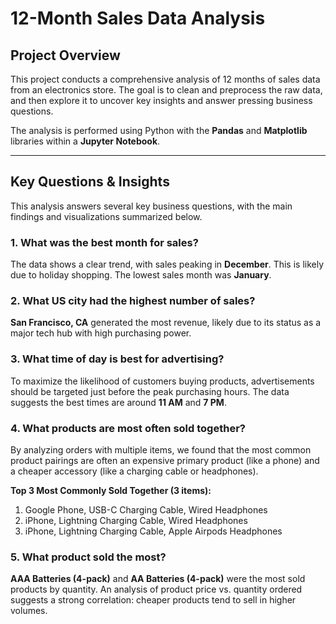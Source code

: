 # 12-Month Sales Data Analysis

## Project Overview

This project conducts a comprehensive analysis of 12 months of sales data from an electronics store. The goal is to clean and preprocess the raw data, and then explore it to uncover key insights and answer pressing business questions.

The analysis is performed using Python with the **Pandas** and **Matplotlib** libraries within a **Jupyter Notebook**.

---

## Key Questions & Insights

This analysis answers several key business questions, with the main findings and visualizations summarized below.

### 1. What was the best month for sales?
The data shows a clear trend, with sales peaking in **December**. This is likely due to holiday shopping. The lowest sales month was **January**.

### 2. What US city had the highest number of sales?
**San Francisco, CA** generated the most revenue, likely due to its status as a major tech hub with high purchasing power.

### 3. What time of day is best for advertising?
To maximize the likelihood of customers buying products, advertisements should be targeted just before the peak purchasing hours. The data suggests the best times are around **11 AM** and **7 PM**.

### 4. What products are most often sold together?
By analyzing orders with multiple items, we found that the most common product pairings are often an expensive primary product (like a phone) and a cheaper accessory (like a charging cable or headphones).

**Top 3 Most Commonly Sold Together (3 items):**
1.  Google Phone, USB-C Charging Cable, Wired Headphones
2.  iPhone, Lightning Charging Cable, Wired Headphones
3.  iPhone, Lightning Charging Cable, Apple Airpods Headphones

### 5. What product sold the most?
**AAA Batteries (4-pack)** and **AA Batteries (4-pack)** were the most sold products by quantity. An analysis of product price vs. quantity ordered suggests a strong correlation: cheaper products tend to sell in higher volumes.
